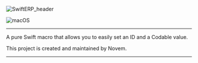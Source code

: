 ![SwiftERP_header](https://github.com/user-attachments/assets/724b6952-4b04-4413-b24e-27a099cbff6a)

![macOS](https://github.com/NVMNovem/swift-erp/actions/workflows/macOS_build.yml/badge.svg)

---

A pure Swift macro that allows you to easily set an ID and a Codable value.

This project is created and maintained by Novem.

---
